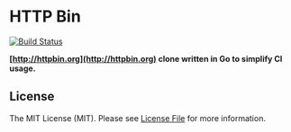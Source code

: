 # HTTP Bin

[![Build Status](https://img.shields.io/travis/sagikazarmark/httbin.svg?style=flat-square)](https://travis-ci.org/sagikazarmark/httbin)

**[http://httpbin.org](http://httpbin.org) clone written in Go to simplify CI usage.**



## License

The MIT License (MIT). Please see [License File](LICENSE) for more information.
